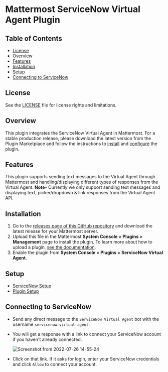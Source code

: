 # Mattermost ServiceNow Virtual Agent Plugin
## Table of Contents
- [License](#license)
- [Overview](#overview)
- [Features](#features)
- [Installation](#installation)
- [Setup](#setup)
- [Connecting to ServiceNow](#connecting-to-servicenow)

## License

See the [LICENSE](./LICENSE) file for license rights and limitations.

## Overview

This plugin integrates the ServiceNow Virtual Agent in Mattermost. For a stable production release, please download the latest version from the Plugin Marketplace and follow the instructions to [install](#installation) and [configure](#setup) the plugin.

## Features

This plugin supports sending text messages to the Virtual Agent through Mattermost and handling/displaying different types of responses from the Virtual Agent.
**Note-** Currently we only support sending text messages and displaying text, picker/dropdown & link responses from the Virtual Agent API.

## Installation

1. Go to the [releases page of this GitHub repository](https://github.com/Brightscout/mattermost-plugin-servicenow-virtual-agent/releases) and download the latest release for your Mattermost server.
2. Upload this file in the Mattermost **System Console > Plugins > Management** page to install the plugin. To learn more about how to upload a plugin, [see the documentation](https://docs.mattermost.com/administration/plugins.html#plugin-uploads).
3. Enable the plugin from **System Console > Plugins > ServiceNow Virtual Agent**.

## Setup

  - [ServiceNow Setup](./docs/servicenow_setup.md)
  - [Plugin Setup](./docs/plugin_setup.md)

## Connecting to ServiceNow
  - Send any direct message to the `ServiceNow Virtual Agent` bot with the username `servicenow-virtual-agent`.
  - You will get a response with a link to connect your ServiceNow account if you haven't already connected.

    ![Screenshot from 2022-07-26 14-55-24](https://user-images.githubusercontent.com/55234496/181167065-f1b93e3b-8963-484a-8dda-a980173191a0.png)
  
  - Click on that link. If it asks for login, enter your ServiceNow credentials and click `Allow` to connect your account.
